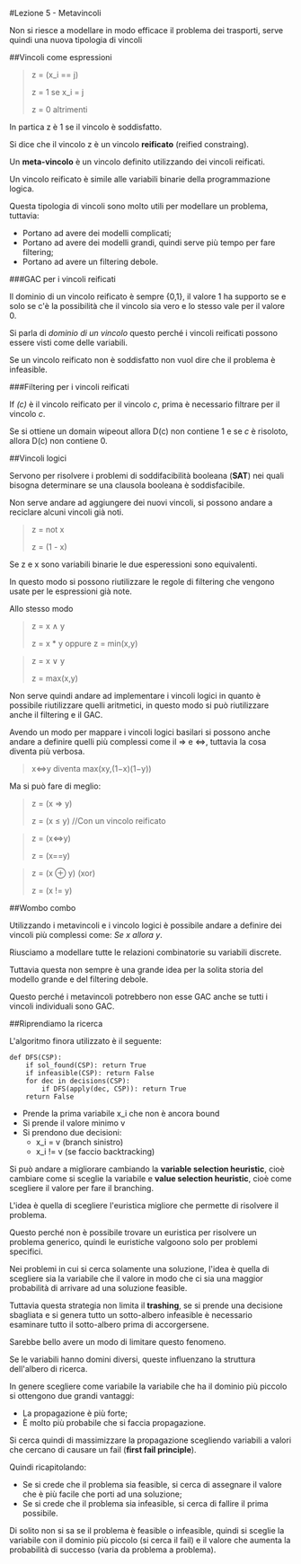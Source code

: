 #Lezione 5 - Metavincoli

Non si riesce a modellare in modo efficace il problema dei trasporti, serve quindi una nuova tipologia di vincoli

##Vincoli come espressioni

> z = (x_i == j)
>
> z = 1 se x_i = j
> 
> z = 0 altrimenti

In partica z è 1 se il vincolo è soddisfatto.

Si dice che il vincolo z è un vincolo **reificato** (reified constraing).

Un **meta-vincolo** è un vincolo definito utilizzando dei vincoli reificati.

Un vincolo reificato è simile alle variabili binarie della programmazione logica.

Questa tipologia di vincoli sono molto utili per modellare un problema, tuttavia:

- Portano ad avere dei modelli complicati;
- Portano ad avere dei modelli grandi, quindi serve più tempo per fare filtering;
- Portano ad avere un filtering debole.

###GAC per i vincoli reificati

Il dominio di un vincolo reificato è sempre {0,1}, il valore 1 ha supporto se e solo se c'è la possibilità che il vincolo sia vero e lo stesso vale per il valore 0.

Si parla di *dominio di un vincolo* questo perché i vincoli reificati possono essere visti come delle variabili.

Se un vincolo reificato non è soddisfatto non vuol dire che il problema è infeasible.

###Filtering per i vincoli reificati

If *(c)* è il vincolo reificato per il vincolo *c*, prima è necessario filtrare per il vincolo *c*.

Se si ottiene un domain wipeout allora D(c) non contiene 1 e se *c* è risoloto, allora D(c) non contiene 0.

##Vincoli logici

Servono per risolvere i problemi di soddifacibilità booleana (**SAT**) nei quali bisogna determinare se una clausola booleana è soddisfacibile.

Non serve andare ad aggiungere dei nuovi vincoli, si possono andare a reciclare alcuni vincoli già noti.

> z = not x
> 
> z = (1 - x)

Se z e x sono variabili binarie le due esperessioni sono equivalenti.

In questo modo si possono riutilizzare le regole di filtering che vengono usate per le espressioni già note.

Allo stesso modo

> z = x ∧ y
> 
> z = x * y oppure z = min(x,y)

> z = x ∨ y
> 
> z = max(x,y)

Non serve quindi andare ad implementare i vincoli logici in quanto è possibile riutilizzare quelli aritmetici, in questo modo si può riutilizzare anche il filtering e il GAC.

Avendo un modo per mappare i vincoli logici basilari si possono anche andare a definire quelli più complessi come il ⇒ e ⇔, tuttavia la cosa diventa più verbosa.

> x⇔y diventa max(xy,(1−x)(1−y)) 

Ma si può fare di meglio:

> z = (x ⇒ y)
>
> z = (x ≤ y) //Con un vincolo reificato

> z = (x⇔y)
>
> z = (x==y)

> z = (x ⊕ y) (xor)
>
> z = (x != y)

##Wombo combo

Utilizzando i metavincoli e i vincolo logici è possibile andare a definire dei vincoli più complessi come: *Se x allora y*.

Riusciamo a modellare tutte le relazioni combinatorie su variabili discrete.

Tuttavia questa non sempre è una grande idea per la solita storia del modello grande e del filtering debole.

Questo perché i metavincoli potrebbero non esse GAC anche se tutti i vincoli individuali sono GAC.

##Riprendiamo la ricerca

L'algoritmo finora utilizzato è il seguente:
```
def DFS(CSP):
    if sol_found(CSP): return True
    if infeasible(CSP): return False
    for dec in decisions(CSP):
        if DFS(apply(dec, CSP)): return True
    return False
```

- Prende la prima variabile x_i che non è ancora bound
- Si prende il valore minimo v
- Si prendono due decisioni:
    - x_i = v (branch sinistro)
    - x_i != v (se faccio backtracking)

Si può andare a migliorare cambiando la **variable selection heuristic**, cioè cambiare come si sceglie la variabile e **value selection heuristic**, cioè come scegliere il valore per fare il branching.

L'idea è quella di scegliere l'euristica migliore che permette di risolvere il problema.

Questo perché non è possibile trovare un euristica per risolvere un problema generico, quindi le euristiche valgoono solo per problemi specifici.

Nei problemi in cui si cerca solamente una soluzione, l'idea è quella di scegliere sia la variabile che il valore in modo che ci sia una maggior probabilità di arrivare ad una soluzione feasible.

Tuttavia questa strategia non limita il **trashing**, se si prende una decisione sbagliata e si genera tutto un sotto-albero infeasible è necessario esaminare tutto il sotto-albero prima di accorgersene.

Sarebbe bello avere un modo di limitare questo fenomeno.

Se le variabili hanno domini diversi, queste influenzano la struttura dell'albero di ricerca.

In genere scegliere come variabile la variabile che ha il dominio più piccolo si ottengono due grandi vantaggi:

- La propagazione è più forte;
- È molto più probabile che si faccia propagazione.

Si cerca quindi di massimizzare la propagazione scegliendo variabili a valori che cercano di causare un fail (**first fail principle**).

Quindi ricapitolando:

- Se si crede che il problema sia feasible, si cerca di assegnare il valore che è più facile che porti ad una soluzione;
- Se si crede che il problema sia infeasible, si cerca di fallire il prima possibile.

Di solito non si sa se il problema è feasible o infeasible, quindi si sceglie la variabile con il dominio più piccolo (si cerca il fail) e il valore che aumenta la probabilità di successo (varia da problema a problema).